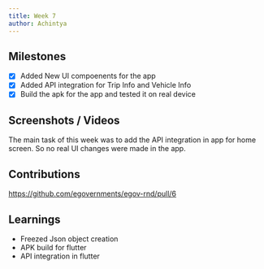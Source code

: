 ```yaml
---
title: Week 7
author: Achintya
---
```


## Milestones
- [x] Added New UI compoenents for the app
- [x] Added API integration for Trip Info and Vehicle Info
- [x] Build the apk for the app and tested it on real device 

## Screenshots / Videos 
The main task of this week was to add the API integration in app for home screen. So no real UI changes were made in the app.

## Contributions
https://github.com/egovernments/egov-rnd/pull/6

## Learnings
- Freezed Json object creation
- APK build for flutter
- API integration in flutter